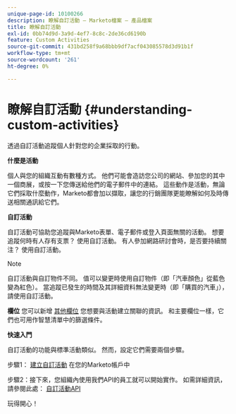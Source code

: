 ```yaml
---
unique-page-id: 10100266
description: 瞭解自訂活動 — Marketo檔案 — 產品檔案
title: 瞭解自訂活動
exl-id: 0bb74d9d-3a9d-4ef7-8c8c-2de36cd6190b
feature: Custom Activities
source-git-commit: 431bd258f9a68bbb9df7acf043085578d3d91b1f
workflow-type: tm+mt
source-wordcount: '261'
ht-degree: 0%

---
```


# 瞭解自訂活動 {#understanding-custom-activities}

透過自訂活動追蹤個人針對您的企業採取的行動。

**什麼是活動**

個人與您的組織互動有數種方式。 他們可能會造訪您公司的網站、參加您的其中一個商展，或按一下您傳送給他們的電子郵件中的連結。 這些動作是活動，無論它們採取什麼動作，Marketo都會加以擷取，讓您的行銷團隊更能瞭解如何及時傳送相關通訊給它們。

**自訂活動**

自訂活動可協助您追蹤與Marketo表單、電子郵件或登入頁面無關的活動。 想要追蹤何時有人存有支票？ 使用自訂活動。 有人參加網路研討會時，是否要持續關注？ 使用自訂活動。

>[!NOTE]
>
>自訂活動與自訂物件不同。 值可以變更時使用自訂物件（即「汽車顏色」從藍色變為紅色）。 當追蹤已發生的時間及其詳細資料無法變更時（即「購買的汽車」），請使用自訂活動。

**欄位** 您可以新增 [其他欄位](/help/marketo/product-docs/administration/marketo-custom-activities/add-edit-delete-marketo-custom-activity-fields.md) 您想要與活動建立關聯的資訊。 和主要欄位一樣，它們也可用作智慧清單中的篩選條件。

**快速入門**

自訂活動的功能與標準活動類似。 然而，設定它們需要兩個步驟。

步驟1： [建立自訂活動](/help/marketo/product-docs/administration/marketo-custom-activities/create-a-custom-activity.md) 在您的Marketo帳戶中

步驟2：接下來，您組織內使用我們API的員工就可以開始實作。 如需詳細資訊，請參閱此處： [自訂活動API](https://developers.marketo.com/documentation/rest/add-custom-activities/)

玩得開心！
